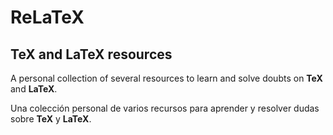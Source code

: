 # ReLaTeX
## TeX and LaTeX resources

A personal collection of several resources to learn and solve doubts on **TeX** and **LaTeX**.

Una colección personal de varios recursos para aprender y resolver dudas sobre **TeX** y **LaTeX**.
